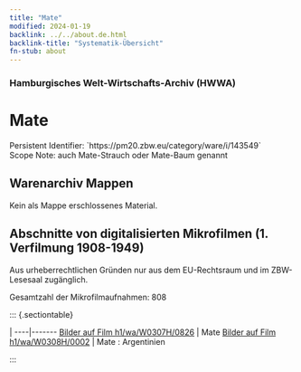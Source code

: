```yaml
---
title: "Mate"
modified: 2024-01-19
backlink: ../../about.de.html
backlink-title: "Systematik-Übersicht"
fn-stub: about
---
```


### Hamburgisches Welt-Wirtschafts-Archiv (HWWA)

# Mate

<div class="hint">Persistent Identifier: `https://pm20.zbw.eu/category/ware/i/143549`</div>

<div class="hint">
Scope Note: auch Mate-Strauch oder Mate-Baum genannt
</div>





## Warenarchiv Mappen





Kein als Mappe erschlossenes Material.



<a id="filmsections" />

## Abschnitte von digitalisierten Mikrofilmen (1. Verfilmung 1908-1949)

<p>Aus urheberrechtlichen Gründen nur aus dem EU-Rechtsraum und im ZBW-Lesesaal zugänglich.</p>


<p>Gesamtzahl der Mikrofilmaufnahmen: 808</p>





::: {.sectiontable}

 | 
----|-------
<a class="btn" href="https://pm20.zbw.eu/film/h1/wa/W0307H/0826" rel="nofollow">Bilder auf Film h1/wa/W0307H/0826</a> | Mate
<a class="btn" href="https://pm20.zbw.eu/film/h1/wa/W0308H/0002" rel="nofollow">Bilder auf Film h1/wa/W0308H/0002</a> | Mate : Argentinien


:::
















